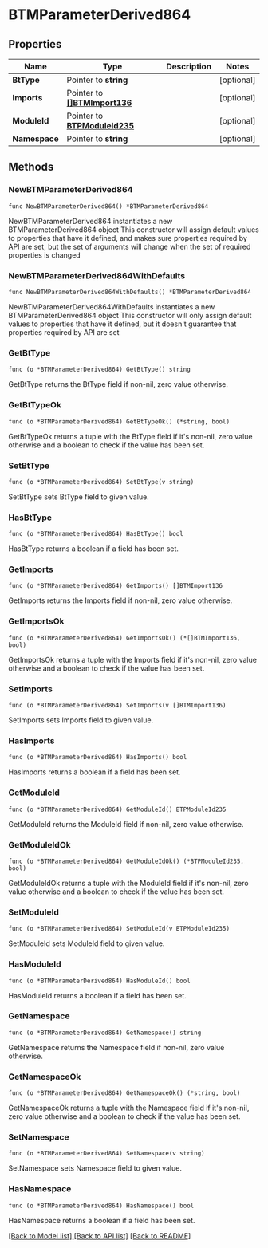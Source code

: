 # BTMParameterDerived864

## Properties

Name | Type | Description | Notes
------------ | ------------- | ------------- | -------------
**BtType** | Pointer to **string** |  | [optional] 
**Imports** | Pointer to [**[]BTMImport136**](BTMImport136.md) |  | [optional] 
**ModuleId** | Pointer to [**BTPModuleId235**](BTPModuleId235.md) |  | [optional] 
**Namespace** | Pointer to **string** |  | [optional] 

## Methods

### NewBTMParameterDerived864

`func NewBTMParameterDerived864() *BTMParameterDerived864`

NewBTMParameterDerived864 instantiates a new BTMParameterDerived864 object
This constructor will assign default values to properties that have it defined,
and makes sure properties required by API are set, but the set of arguments
will change when the set of required properties is changed

### NewBTMParameterDerived864WithDefaults

`func NewBTMParameterDerived864WithDefaults() *BTMParameterDerived864`

NewBTMParameterDerived864WithDefaults instantiates a new BTMParameterDerived864 object
This constructor will only assign default values to properties that have it defined,
but it doesn't guarantee that properties required by API are set

### GetBtType

`func (o *BTMParameterDerived864) GetBtType() string`

GetBtType returns the BtType field if non-nil, zero value otherwise.

### GetBtTypeOk

`func (o *BTMParameterDerived864) GetBtTypeOk() (*string, bool)`

GetBtTypeOk returns a tuple with the BtType field if it's non-nil, zero value otherwise
and a boolean to check if the value has been set.

### SetBtType

`func (o *BTMParameterDerived864) SetBtType(v string)`

SetBtType sets BtType field to given value.

### HasBtType

`func (o *BTMParameterDerived864) HasBtType() bool`

HasBtType returns a boolean if a field has been set.

### GetImports

`func (o *BTMParameterDerived864) GetImports() []BTMImport136`

GetImports returns the Imports field if non-nil, zero value otherwise.

### GetImportsOk

`func (o *BTMParameterDerived864) GetImportsOk() (*[]BTMImport136, bool)`

GetImportsOk returns a tuple with the Imports field if it's non-nil, zero value otherwise
and a boolean to check if the value has been set.

### SetImports

`func (o *BTMParameterDerived864) SetImports(v []BTMImport136)`

SetImports sets Imports field to given value.

### HasImports

`func (o *BTMParameterDerived864) HasImports() bool`

HasImports returns a boolean if a field has been set.

### GetModuleId

`func (o *BTMParameterDerived864) GetModuleId() BTPModuleId235`

GetModuleId returns the ModuleId field if non-nil, zero value otherwise.

### GetModuleIdOk

`func (o *BTMParameterDerived864) GetModuleIdOk() (*BTPModuleId235, bool)`

GetModuleIdOk returns a tuple with the ModuleId field if it's non-nil, zero value otherwise
and a boolean to check if the value has been set.

### SetModuleId

`func (o *BTMParameterDerived864) SetModuleId(v BTPModuleId235)`

SetModuleId sets ModuleId field to given value.

### HasModuleId

`func (o *BTMParameterDerived864) HasModuleId() bool`

HasModuleId returns a boolean if a field has been set.

### GetNamespace

`func (o *BTMParameterDerived864) GetNamespace() string`

GetNamespace returns the Namespace field if non-nil, zero value otherwise.

### GetNamespaceOk

`func (o *BTMParameterDerived864) GetNamespaceOk() (*string, bool)`

GetNamespaceOk returns a tuple with the Namespace field if it's non-nil, zero value otherwise
and a boolean to check if the value has been set.

### SetNamespace

`func (o *BTMParameterDerived864) SetNamespace(v string)`

SetNamespace sets Namespace field to given value.

### HasNamespace

`func (o *BTMParameterDerived864) HasNamespace() bool`

HasNamespace returns a boolean if a field has been set.


[[Back to Model list]](../README.md#documentation-for-models) [[Back to API list]](../README.md#documentation-for-api-endpoints) [[Back to README]](../README.md)


